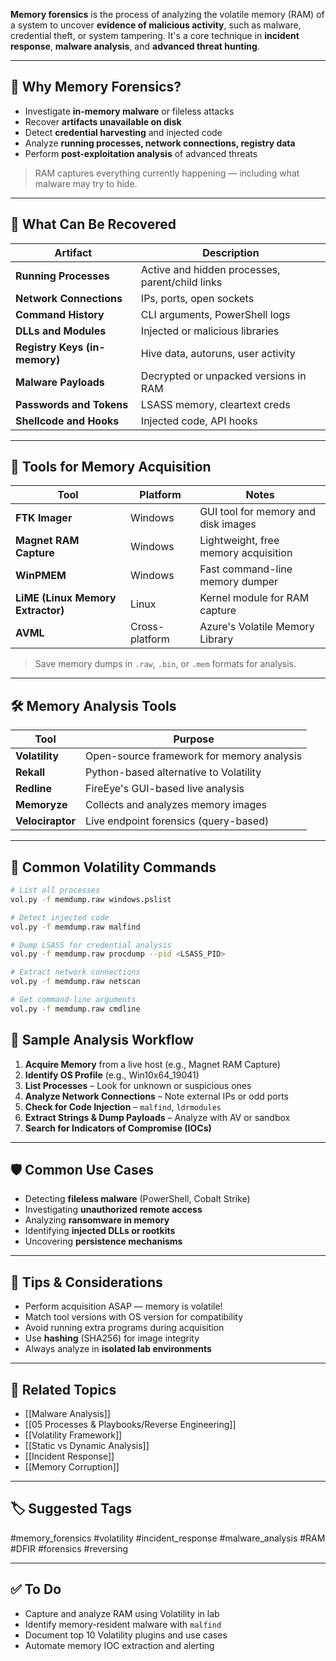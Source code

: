 **Memory forensics** is the process of analyzing the volatile memory (RAM) of a system to uncover **evidence of malicious activity**, such as malware, credential theft, or system tampering. It's a core technique in **incident response**, **malware analysis**, and **advanced threat hunting**.

---

## 🎯 Why Memory Forensics?

- Investigate **in-memory malware** or fileless attacks
- Recover **artifacts unavailable on disk**
- Detect **credential harvesting** and injected code
- Analyze **running processes, network connections, registry data**
- Perform **post-exploitation analysis** of advanced threats

> RAM captures everything currently happening — including what malware may try to hide.

---

## 🧱 What Can Be Recovered

| Artifact                    | Description                                  |
|-----------------------------|----------------------------------------------|
| **Running Processes**        | Active and hidden processes, parent/child links |
| **Network Connections**      | IPs, ports, open sockets                     |
| **Command History**          | CLI arguments, PowerShell logs               |
| **DLLs and Modules**         | Injected or malicious libraries              |
| **Registry Keys (in-memory)**| Hive data, autoruns, user activity           |
| **Malware Payloads**         | Decrypted or unpacked versions in RAM        |
| **Passwords and Tokens**     | LSASS memory, cleartext creds                |
| **Shellcode and Hooks**      | Injected code, API hooks                     |

---

## 🔧 Tools for Memory Acquisition

| Tool              | Platform        | Notes                              |
|-------------------|------------------|------------------------------------|
| **FTK Imager**     | Windows          | GUI tool for memory and disk images|
| **Magnet RAM Capture** | Windows     | Lightweight, free memory acquisition|
| **WinPMEM**        | Windows          | Fast command-line memory dumper    |
| **LiME (Linux Memory Extractor)** | Linux | Kernel module for RAM capture  |
| **AVML**           | Cross-platform   | Azure's Volatile Memory Library     |

> Save memory dumps in `.raw`, `.bin`, or `.mem` formats for analysis.

---

## 🛠 Memory Analysis Tools

| Tool              | Purpose                                |
|-------------------|----------------------------------------|
| **Volatility**     | Open-source framework for memory analysis |
| **Rekall**         | Python-based alternative to Volatility  |
| **Redline**        | FireEye's GUI-based live analysis       |
| **Memoryze**       | Collects and analyzes memory images     |
| **Velociraptor**   | Live endpoint forensics (query-based)   |

---

## 📘 Common Volatility Commands

```bash
# List all processes
vol.py -f memdump.raw windows.pslist

# Detect injected code
vol.py -f memdump.raw malfind

# Dump LSASS for credential analysis
vol.py -f memdump.raw procdump --pid <LSASS_PID>

# Extract network connections
vol.py -f memdump.raw netscan

# Get command-line arguments
vol.py -f memdump.raw cmdline
```

## 🧪 Sample Analysis Workflow

1. **Acquire Memory** from a live host (e.g., Magnet RAM Capture)
2. **Identify OS Profile** (e.g., Win10x64_19041)
3. **List Processes** – Look for unknown or suspicious ones
4. **Analyze Network Connections** – Note external IPs or odd ports
5. **Check for Code Injection** – `malfind`, `ldrmodules`
6. **Extract Strings & Dump Payloads** – Analyze with AV or sandbox
7. **Search for Indicators of Compromise (IOCs)**

---

## 🛡 Common Use Cases

- Detecting **fileless malware** (PowerShell, Cobalt Strike)
- Investigating **unauthorized remote access**
- Analyzing **ransomware in memory**
- Identifying **injected DLLs or rootkits**
- Uncovering **persistence mechanisms**

---

## 🧠 Tips & Considerations

- Perform acquisition ASAP — memory is volatile!
- Match tool versions with OS version for compatibility
- Avoid running extra programs during acquisition
- Use **hashing** (SHA256) for image integrity
- Always analyze in **isolated lab environments**

---

## 🔗 Related Topics

- [[Malware Analysis]]
- [[05 Processes & Playbooks/Reverse Engineering]]
- [[Volatility Framework]]
- [[Static vs Dynamic Analysis]]
- [[Incident Response]]
- [[Memory Corruption]]

---

## 🏷 Suggested Tags

#memory_forensics #volatility #incident_response #malware_analysis #RAM #DFIR #forensics #reversing

---

## ✅ To Do

-  Capture and analyze RAM using Volatility in lab
-  Identify memory-resident malware with `malfind`
-  Document top 10 Volatility plugins and use cases
-  Automate memory IOC extraction and alerting